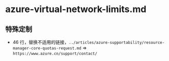 # azure-virtual-network-limits.md

## 特殊定制

* 46 行，替换不适用的链接，`../articles/azure-supportability/resource-manager-core-quotas-request.md` => `https://www.azure.cn/support/contact/`